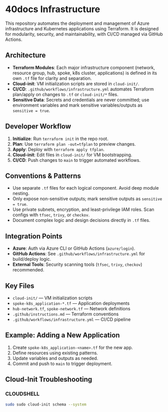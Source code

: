 # 40docs Infrastructure

This repository automates the deployment and management of Azure infrastructure and Kubernetes applications using Terraform. It is designed for modularity, security, and maintainability, with CI/CD managed via GitHub Actions.

## Architecture

- **Terraform Modules**: Each major infrastructure component (network, resource group, hub, spoke, k8s cluster, applications) is defined in its own `.tf` file for clarity and separation.
- **Cloud-init**: VM initialization scripts are stored in `cloud-init/`.
- **CI/CD**: `.github/workflows/infrastructure.yml` automates Terraform plan/apply on changes to `.tf` or `cloud-init/*` files.
- **Sensitive Data**: Secrets and credentials are never committed; use environment variables and mark sensitive variables/outputs as `sensitive = true`.

## Developer Workflow

1. **Initialize**: Run `terraform init` in the repo root.
2. **Plan**: Use `terraform plan -out=tfplan` to preview changes.
3. **Apply**: Deploy with `terraform apply tfplan`.
4. **Cloud-init**: Edit files in `cloud-init/` for VM bootstrapping.
5. **CI/CD**: Push changes to `main` to trigger automated workflows.

## Conventions & Patterns

- Use separate `.tf` files for each logical component. Avoid deep module nesting.
- Only expose non-sensitive outputs; mark sensitive outputs as `sensitive = true`.
- Use private subnets, encryption, and least-privilege IAM roles. Scan configs with `tfsec`, `trivy`, or `checkov`.
- Document complex logic and design decisions directly in `.tf` files.

## Integration Points

- **Azure**: Auth via Azure CLI or GitHub Actions (`azure/login`).
- **GitHub Actions**: See `.github/workflows/infrastructure.yml` for build/deploy logic.
- **External Tools**: Security scanning tools (`tfsec`, `trivy`, `checkov`) recommended.

## Key Files

- `cloud-init/` — VM initialization scripts
- `spoke-k8s_application-*.tf` — Application deployments
- `hub-network.tf`, `spoke-network.tf` — Network definitions
- `.github/instructions.md` — Terraform conventions
- `.github/workflows/infrastructure.yml` — CI/CD pipeline

## Example: Adding a New Application

1. Create `spoke-k8s_application-<name>.tf` for the new app.
2. Define resources using existing patterns.
3. Update variables and outputs as needed.
4. Commit and push to `main` to trigger deployment.

## Cloud-Init Troubleshooting

### CLOUDSHELL

```bash
sudo sudo cloud-init schema --system
```

